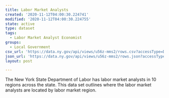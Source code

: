 ```yaml
---
title: Labor Market Analysts
created: '2020-11-12T04:00:30.224741'
modified: '2020-11-12T04:00:30.224755'
state: active
type: dataset
tags:
  - Labor Market Analyst Economist
groups:
  - Local Government
csv_url: 'https://data.ny.gov/api/views/u56z-mms2/rows.csv?accessType=DOWNLOAD'
json_url: 'https://data.ny.gov/api/views/u56z-mms2/rows.json?accessType=DOWNLOAD'
layout: post

---
```

The New York State Department of Labor has labor market analysts in 10 regions across the state.  This data set outlines where the labor market analysts are located by labor market region.
